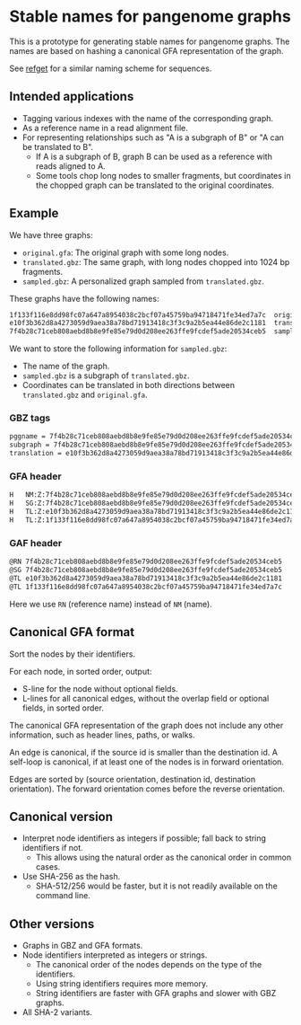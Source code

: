 # Stable names for pangenome graphs

This is a prototype for generating stable names for pangenome graphs.
The names are based on hashing a canonical GFA representation of the graph.

See [refget](https://ga4gh.github.io/refget/) for a similar naming scheme for sequences.

## Intended applications

* Tagging various indexes with the name of the corresponding graph.
* As a reference name in a read alignment file.
* For representing relationships such as "A is a subgraph of B" or "A can be translated to B".
    * If A is a subgraph of B, graph B can be used as a reference with reads aligned to A.
    * Some tools chop long nodes to smaller fragments, but coordinates in the chopped graph can be translated to the original coordinates.

## Example

We have three graphs:

* `original.gfa`: The original graph with some long nodes.
* `translated.gbz`: The same graph, with long nodes chopped into 1024 bp fragments.
* `sampled.gbz`: A personalized graph sampled from `translated.gbz`.

These graphs have the following names:

```txt
1f133f116e8dd98fc07a647a8954038c2bcf07a45759ba94718471fe34ed7a7c  original.gfa
e10f3b362d8a4273059d9aea38a78bd71913418c3f3c9a2b5ea44e86de2c1181  translated.gbz
7f4b28c71ceb808aebd8b8e9fe85e79d0d208ee263ffe9fcdef5ade20534ceb5  sampled.gbz
```

We want to store the following information for `sampled.gbz`:

* The name of the graph.
* `sampled.gbz` is a subgraph of `translated.gbz`.
* Coordinates can be translated in both directions between `translated.gbz` and `original.gfa`.

### GBZ tags

```txt
pggname = 7f4b28c71ceb808aebd8b8e9fe85e79d0d208ee263ffe9fcdef5ade20534ceb5
subgraph = 7f4b28c71ceb808aebd8b8e9fe85e79d0d208ee263ffe9fcdef5ade20534ceb5,e10f3b362d8a4273059d9aea38a78bd71913418c3f3c9a2b5ea44e86de2c1181
translation = e10f3b362d8a4273059d9aea38a78bd71913418c3f3c9a2b5ea44e86de2c1181,1f133f116e8dd98fc07a647a8954038c2bcf07a45759ba94718471fe34ed7a7c;1f133f116e8dd98fc07a647a8954038c2bcf07a45759ba94718471fe34ed7a7c,e10f3b362d8a4273059d9aea38a78bd71913418c3f3c9a2b5ea44e86de2c1181
```

### GFA header

```txt
H	NM:Z:7f4b28c71ceb808aebd8b8e9fe85e79d0d208ee263ffe9fcdef5ade20534ceb5
H	SG:Z:7f4b28c71ceb808aebd8b8e9fe85e79d0d208ee263ffe9fcdef5ade20534ceb5,e10f3b362d8a4273059d9aea38a78bd71913418c3f3c9a2b5ea44e86de2c1181
H	TL:Z:e10f3b362d8a4273059d9aea38a78bd71913418c3f3c9a2b5ea44e86de2c1181,1f133f116e8dd98fc07a647a8954038c2bcf07a45759ba94718471fe34ed7a7c
H	TL:Z:1f133f116e8dd98fc07a647a8954038c2bcf07a45759ba94718471fe34ed7a7c,e10f3b362d8a4273059d9aea38a78bd71913418c3f3c9a2b5ea44e86de2c1181
```

### GAF header

```txt
@RN	7f4b28c71ceb808aebd8b8e9fe85e79d0d208ee263ffe9fcdef5ade20534ceb5
@SG	7f4b28c71ceb808aebd8b8e9fe85e79d0d208ee263ffe9fcdef5ade20534ceb5	e10f3b362d8a4273059d9aea38a78bd71913418c3f3c9a2b5ea44e86de2c1181
@TL	e10f3b362d8a4273059d9aea38a78bd71913418c3f3c9a2b5ea44e86de2c1181	1f133f116e8dd98fc07a647a8954038c2bcf07a45759ba94718471fe34ed7a7c
@TL	1f133f116e8dd98fc07a647a8954038c2bcf07a45759ba94718471fe34ed7a7c	e10f3b362d8a4273059d9aea38a78bd71913418c3f3c9a2b5ea44e86de2c1181
```

Here we use `RN` (reference name) instead of `NM` (name).

## Canonical GFA format

Sort the nodes by their identifiers.

For each node, in sorted order, output:

* S-line for the node without optional fields.
* L-lines for all canonical edges, without the overlap field or optional fields, in sorted order.

The canonical GFA representation of the graph does not include any other information, such as header lines, paths, or walks.

An edge is canonical, if the source id is smaller than the destination id.
A self-loop is canonical, if at least one of the nodes is in forward orientation.

Edges are sorted by (source orientation, destination id, destination orientation).
The forward orientation comes before the reverse orientation.

## Canonical version

* Interpret node identifiers as integers if possible; fall back to string identifiers if not.
    * This allows using the natural order as the canonical order in common cases.
* Use SHA-256 as the hash.
    * SHA-512/256 would be faster, but it is not readily available on the command line.

## Other versions

* Graphs in GBZ and GFA formats.
* Node identifiers interpreted as integers or strings.
    * The canonical order of the nodes depends on the type of the identifiers.
    * Using string identifiers requires more memory.
    * String identifiers are faster with GFA graphs and slower with GBZ graphs.
* All SHA-2 variants.
